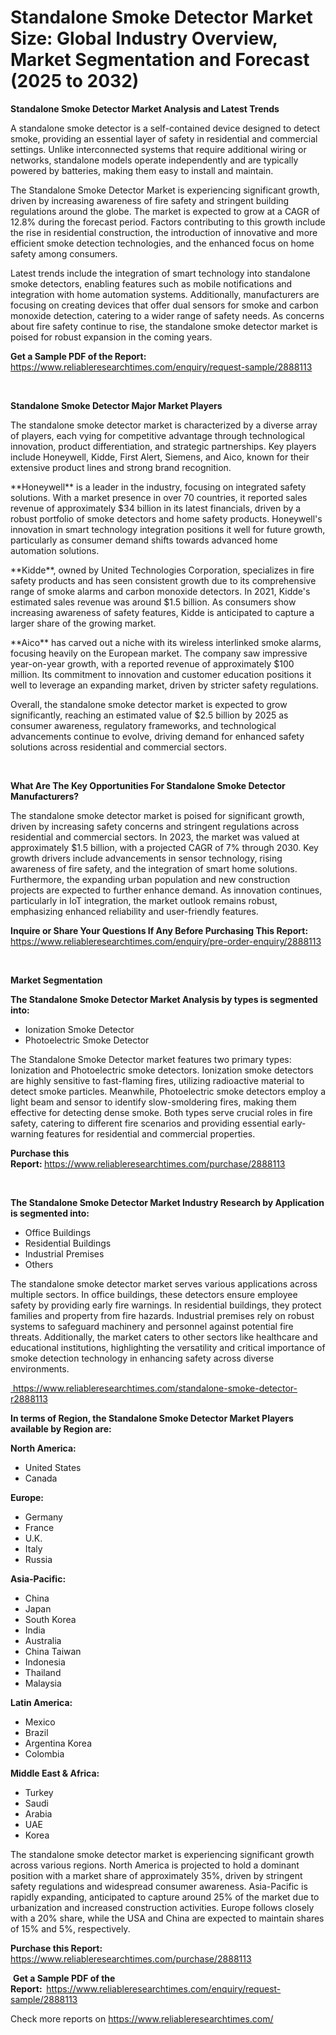 <p><h1>Standalone Smoke Detector Market Size: Global Industry Overview, Market Segmentation and Forecast (2025 to 2032)</h1></p><p><strong>Standalone Smoke Detector Market Analysis and Latest Trends</strong></p>
<p><p>A standalone smoke detector is a self-contained device designed to detect smoke, providing an essential layer of safety in residential and commercial settings. Unlike interconnected systems that require additional wiring or networks, standalone models operate independently and are typically powered by batteries, making them easy to install and maintain.</p><p>The Standalone Smoke Detector Market is experiencing significant growth, driven by increasing awareness of fire safety and stringent building regulations around the globe. The market is expected to grow at a CAGR of 12.8% during the forecast period. Factors contributing to this growth include the rise in residential construction, the introduction of innovative and more efficient smoke detection technologies, and the enhanced focus on home safety among consumers.</p><p>Latest trends include the integration of smart technology into standalone smoke detectors, enabling features such as mobile notifications and integration with home automation systems. Additionally, manufacturers are focusing on creating devices that offer dual sensors for smoke and carbon monoxide detection, catering to a wider range of safety needs. As concerns about fire safety continue to rise, the standalone smoke detector market is poised for robust expansion in the coming years.</p></p>
<p><strong>Get a Sample PDF of the Report:&nbsp;</strong> <a href="https://www.reliableresearchtimes.com/enquiry/request-sample/2888113?utm_campaign=3311&utm_medium=2&utm_source=Github&utm_content=ia&utm_term=14032025&utm_id=standalone-smoke-detector">https://www.reliableresearchtimes.com/enquiry/request-sample/2888113</a></p>
<p>&nbsp;</p>
<p><strong>Standalone Smoke Detector Major Market Players</strong></p>
<p><p>The standalone smoke detector market is characterized by a diverse array of players, each vying for competitive advantage through technological innovation, product differentiation, and strategic partnerships. Key players include Honeywell, Kidde, First Alert, Siemens, and Aico, known for their extensive product lines and strong brand recognition. </p><p>**Honeywell** is a leader in the industry, focusing on integrated safety solutions. With a market presence in over 70 countries, it reported sales revenue of approximately $34 billion in its latest financials, driven by a robust portfolio of smoke detectors and home safety products. Honeywell's innovation in smart technology integration positions it well for future growth, particularly as consumer demand shifts towards advanced home automation solutions.</p><p>**Kidde**, owned by United Technologies Corporation, specializes in fire safety products and has seen consistent growth due to its comprehensive range of smoke alarms and carbon monoxide detectors. In 2021, Kidde's estimated sales revenue was around $1.5 billion. As consumers show increasing awareness of safety features, Kidde is anticipated to capture a larger share of the growing market.</p><p>**Aico** has carved out a niche with its wireless interlinked smoke alarms, focusing heavily on the European market. The company saw impressive year-on-year growth, with a reported revenue of approximately $100 million. Its commitment to innovation and customer education positions it well to leverage an expanding market, driven by stricter safety regulations.</p><p>Overall, the standalone smoke detector market is expected to grow significantly, reaching an estimated value of $2.5 billion by 2025 as consumer awareness, regulatory frameworks, and technological advancements continue to evolve, driving demand for enhanced safety solutions across residential and commercial sectors.</p></p>
<p>&nbsp;</p>
<p><strong>What Are The Key Opportunities For Standalone Smoke Detector Manufacturers?</strong></p>
<p><p>The standalone smoke detector market is poised for significant growth, driven by increasing safety concerns and stringent regulations across residential and commercial sectors. In 2023, the market was valued at approximately $1.5 billion, with a projected CAGR of 7% through 2030. Key growth drivers include advancements in sensor technology, rising awareness of fire safety, and the integration of smart home solutions. Furthermore, the expanding urban population and new construction projects are expected to further enhance demand. As innovation continues, particularly in IoT integration, the market outlook remains robust, emphasizing enhanced reliability and user-friendly features.</p></p>
<p><strong>Inquire or Share Your Questions If Any Before Purchasing This Report:</strong> <a href="https://www.reliableresearchtimes.com/enquiry/pre-order-enquiry/2888113?utm_campaign=3311&utm_medium=2&utm_source=Github&utm_content=ia&utm_term=14032025&utm_id=standalone-smoke-detector">https://www.reliableresearchtimes.com/enquiry/pre-order-enquiry/2888113</a></p>
<p>&nbsp;</p>
<p><strong>Market Segmentation</strong></p>
<p><strong>The Standalone Smoke Detector Market Analysis by types is segmented into:</strong></p>
<p><ul><li>Ionization Smoke Detector</li><li>Photoelectric Smoke Detector</li></ul></p>
<p><p>The Standalone Smoke Detector market features two primary types: Ionization and Photoelectric smoke detectors. Ionization smoke detectors are highly sensitive to fast-flaming fires, utilizing radioactive material to detect smoke particles. Meanwhile, Photoelectric smoke detectors employ a light beam and sensor to identify slow-smoldering fires, making them effective for detecting dense smoke. Both types serve crucial roles in fire safety, catering to different fire scenarios and providing essential early-warning features for residential and commercial properties.</p></p>
<p><strong>Purchase this Report:&nbsp;</strong><a href="https://www.reliableresearchtimes.com/purchase/2888113?utm_campaign=3311&utm_medium=2&utm_source=Github&utm_content=ia&utm_term=14032025&utm_id=standalone-smoke-detector">https://www.reliableresearchtimes.com/purchase/2888113</a></p>
<p>&nbsp;</p>
<p><strong>The Standalone Smoke Detector Market Industry Research by Application is segmented into:</strong></p>
<p><ul><li>Office Buildings</li><li>Residential Buildings</li><li>Industrial Premises</li><li>Others</li></ul></p>
<p><p>The standalone smoke detector market serves various applications across multiple sectors. In office buildings, these detectors ensure employee safety by providing early fire warnings. In residential buildings, they protect families and property from fire hazards. Industrial premises rely on robust systems to safeguard machinery and personnel against potential fire threats. Additionally, the market caters to other sectors like healthcare and educational institutions, highlighting the versatility and critical importance of smoke detection technology in enhancing safety across diverse environments.</p></p>
<p><a href="https://www.reliableresearchtimes.com/standalone-smoke-detector-r2888113?utm_campaign=3311&utm_medium=2&utm_source=Github&utm_content=ia&utm_term=14032025&utm_id=standalone-smoke-detector">&nbsp;https://www.reliableresearchtimes.com/standalone-smoke-detector-r2888113</a></p>
<p><strong>In terms of Region, the Standalone Smoke Detector Market Players available by Region are:</strong></p>
<p>
    <p> <strong> North America: </strong>
        <ul>
            <li>United States</li>
            <li>Canada</li>
        </ul>
        </p> 
    <p> <strong> Europe: </strong>
        <ul>
            <li>Germany</li>
            <li>France</li>
            <li>U.K.</li>
            <li>Italy</li>
            <li>Russia</li>
        </ul>
        </p> 
    <p> <strong> Asia-Pacific: </strong>
        <ul>
            <li>China</li>
            <li>Japan</li>
            <li>South Korea</li>
            <li>India</li>
            <li>Australia</li>
            <li>China Taiwan</li>
            <li>Indonesia</li>
            <li>Thailand</li>
            <li>Malaysia</li>
        </ul>
        </p> 
    <p> <strong> Latin America: </strong>
        <ul>
            <li>Mexico</li>
            <li>Brazil</li>
            <li>Argentina Korea</li>
            <li>Colombia</li>
        </ul>
        </p> 
    <p> <strong> Middle East & Africa: </strong>
        <ul>
            <li>Turkey</li>
            <li>Saudi</li>
            <li>Arabia</li>
            <li>UAE</li>
            <li>Korea</li>
        </ul>
    </p>
    </p>
<p><p>The standalone smoke detector market is experiencing significant growth across various regions. North America is projected to hold a dominant position with a market share of approximately 35%, driven by stringent safety regulations and widespread consumer awareness. Asia-Pacific is rapidly expanding, anticipated to capture around 25% of the market due to urbanization and increased construction activities. Europe follows closely with a 20% share, while the USA and China are expected to maintain shares of 15% and 5%, respectively.</p></p>
<p><strong>Purchase this Report: </strong><a href="https://www.reliableresearchtimes.com/purchase/2888113?utm_campaign=3311&utm_medium=2&utm_source=Github&utm_content=ia&utm_term=14032025&utm_id=standalone-smoke-detector">https://www.reliableresearchtimes.com/purchase/2888113</a></p>
<p>&nbsp;<strong>Get a Sample PDF of the Report:&nbsp;&nbsp;</strong><a href="https://www.reliableresearchtimes.com/enquiry/request-sample/2888113?utm_campaign=3311&utm_medium=2&utm_source=Github&utm_content=ia&utm_term=14032025&utm_id=standalone-smoke-detector">https://www.reliableresearchtimes.com/enquiry/request-sample/2888113</a></p>
<p><strong></strong></p>
<p>Check more reports on <a href="https://www.reliableresearchtimes.com/?utm_campaign=3311&utm_medium=2&utm_source=Github&utm_content=ia&utm_term=14032025&utm_id=standalone-smoke-detector">https://www.reliableresearchtimes.com/</a></p>